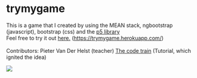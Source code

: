 # trymygame
This is a game that I created by using the MEAN stack, ngbootstrap (javascript), bootstrap (css) and 
the <a href="https://p5js.org/">p5 library<a/>
<br/>Feel free to try it out <a href="https://trymygame.herokuapp.com" target="_blank">here.<a/> (https://trymygame.herokuapp.com/)
<br/><br/>
  Contributors:
  Pieter Van Der Helst (teacher)
  <a href="https://www.youtube.com/watch?v=biN3v3ef-Y0">The code train<a/>  (Tutorial, which ignited the idea)
  
  
<img src="https://cdn-images-1.medium.com/max/785/1*jaSIDcOmluf97OKazeaHXg.png">

